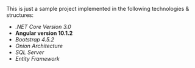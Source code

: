 <p>
  This is just a sample project implemented in the following technologies & structures:
</p>
<ul>
  <li><em>.NET Core Version 3.0</em></li>
  <li><strong>Angular version 10.1.2</strong></li>
  <li><em>Bootstrap 4.5.2</em></li>
  <li><em>Onion Architecture</em></li>
  <li><em>SQL Server</em></li>
  <li><em>Entity Framework</em></li>
</ul>
